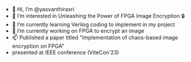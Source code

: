- 👋 Hi, I’m @yasvanthirasri
- 👀 I’m interested in Unleashing the Power of FPGA Image Encryption 🔒
- 🌱 I’m currently learning Verilog coding to implement in my project
- 💞️ I’m currently working on FPGA to encrypt an image
- 📫 Published a paper titled "Implementation of chaos-based image encryption on FPGA"
- presented at IEEE conference (ViteCon'23)

<!---
yasvanthirasri/yasvanthirasri is a ✨ special ✨ repository because its `README.md` (this file) appears on your GitHub profile.
You can click the Preview link to take a look at your changes.
--->

